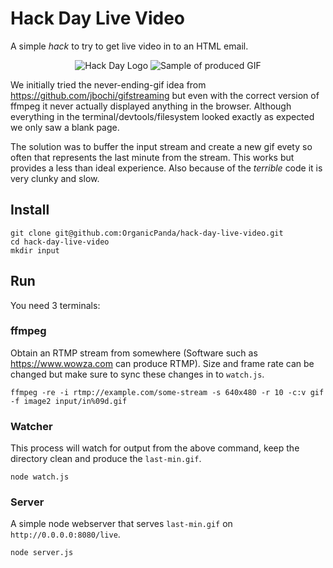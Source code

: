 # Hack Day Live Video
A simple *hack* to try to get live video in to an HTML email.

<p align="center">
  <img src="https://raw.github.com/OrganicPanda/hack-day-live-video/hack-day.jpg" alt="Hack Day Logo" />
  <img src="https://raw.github.com/OrganicPanda/hack-day-live-video/last-min.gif" alt="Sample of produced GIF" />
</p>

We initially tried the never-ending-gif idea from https://github.com/jbochi/gifstreaming but even with the correct version of ffmpeg it never actually displayed anything in the browser. Although everything in the terminal/devtools/filesystem looked exactly as expected we only saw a blank page.

The solution was to buffer the input stream and create a new gif evety so often that represents the last minute from the stream. This works but provides a less than ideal experience. Also because of the *terrible* code it is very clunky and slow.

## Install
```
git clone git@github.com:OrganicPanda/hack-day-live-video.git
cd hack-day-live-video
mkdir input
```

## Run
You need 3 terminals:

### ffmpeg
Obtain an RTMP stream from somewhere (Software such as https://www.wowza.com can produce RTMP). Size and frame rate can be changed but make sure to sync these changes in to `watch.js`.
```
ffmpeg -re -i rtmp://example.com/some-stream -s 640x480 -r 10 -c:v gif -f image2 input/in%09d.gif
```

### Watcher
This process will watch for output from the above command, keep the directory clean and produce the `last-min.gif`.
```
node watch.js
```

### Server
A simple node webserver that serves `last-min.gif` on `http://0.0.0.0:8080/live`.
```
node server.js
```
